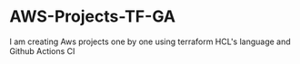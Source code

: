 # AWS-Projects-TF-GA
I am creating Aws projects one by one using terraform HCL's language and Github Actions CI 
